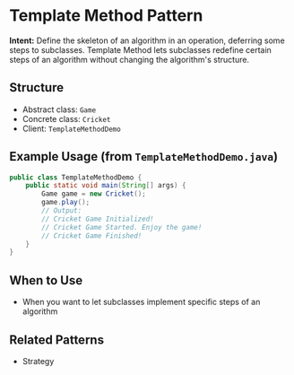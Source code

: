 # Template Method Pattern

**Intent:** Define the skeleton of an algorithm in an operation, deferring some steps to subclasses. Template Method lets subclasses redefine certain steps of an algorithm without changing the algorithm's structure.

## Structure
- Abstract class: `Game`
- Concrete class: `Cricket`
- Client: `TemplateMethodDemo`

## Example Usage (from `TemplateMethodDemo.java`)
```java
public class TemplateMethodDemo {
	public static void main(String[] args) {
		Game game = new Cricket();
		game.play();
		// Output:
		// Cricket Game Initialized!
		// Cricket Game Started. Enjoy the game!
		// Cricket Game Finished!
	}
}
```

## When to Use
- When you want to let subclasses implement specific steps of an algorithm

## Related Patterns
- Strategy
